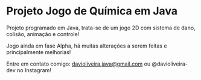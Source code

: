 # Projeto Jogo de Química em Java


Projeto programado em Java, trata-se de um jogo 2D com sistema de dano, colisão, animação e controle!


Jogo ainda em fase Alpha, há muitas alterações a serem feitas e principalmente melhorias!


Entre em contato comigo: davioliveira.java@gmail.com ou @davioliveira-dev no Instagram!

